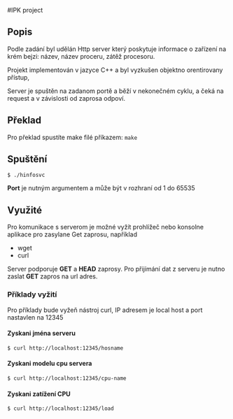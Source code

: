 #IPK project

## Popis
Podle zadání byl udělán Http server který poskytuje informace o zařízení na krém bejzi: název, název proceru,
zátěž procesoru.

Projekt implementován v jazyce C++ a byl vyzkušen objektno orentirovany přístup,

Server je spuštěn na zadanom portě a běží v nekonečném cyklu, a čeká na request a v závislosti od zaprosa odpoví.



## Překlad
Pro překlad spustíte make filé příkazem:
``
make
``
## Spuštění
```
$ ./hinfosvc 
```
**Port** je nutným argumentem a může být v rozhraní od 1 do 65535

## Využité
Pro komunikace s serverom je možné vyžít prohlížeč nebo konsolne aplikace pro zasylane Get zaprosu, například
- wget
- curl

Server podporuje **GET** a **HEAD** zaprosy. Pro přijímání dat z serveru je nutno zaslat **GET** zapros na url adres.

### Příklady vyžití
Pro příklady bude vyžeň nástroj curl, IP adresem je local host a port nastavlen na 12345

#### Zyskani jména serveru
```
$ curl http://localhost:12345/hosname 
```
#### Zyskani modelu cpu servera
```
$ curl http://localhost:12345/cpu-name
```
#### Zyskani zatížení CPU
```
$ curl http://localhost:12345/load 
```